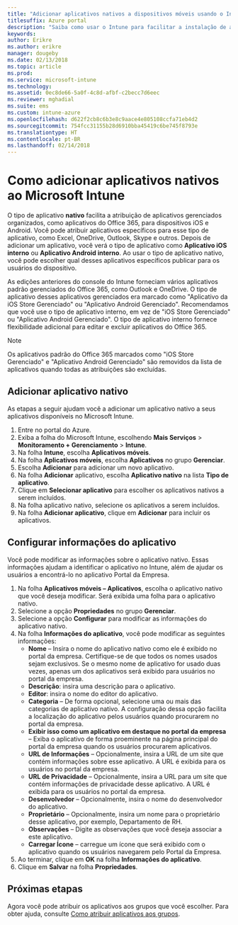 ```yaml
---
title: "Adicionar aplicativos nativos a dispositivos móveis usando o Intune"
titlesuffix: Azure portal
description: "Saiba como usar o Intune para facilitar a instalação de aplicativos nativos em dispositivos móveis."
keywords: 
author: Erikre
ms.author: erikre
manager: dougeby
ms.date: 02/13/2018
ms.topic: article
ms.prod: 
ms.service: microsoft-intune
ms.technology: 
ms.assetid: 0ec8de66-5a0f-4c8d-afbf-c2becc7d6eec
ms.reviewer: mghadial
ms.suite: ems
ms.custom: intune-azure
ms.openlocfilehash: d622f2cb8c6b3e8c9aace4e805108ccfa71eb4d2
ms.sourcegitcommit: 754fcc31155b28d6910bba45419c6be745f8793e
ms.translationtype: HT
ms.contentlocale: pt-BR
ms.lasthandoff: 02/14/2018
---
```

# <a name="how-to-add-built-in-apps-to-microsoft-intune"></a>Como adicionar aplicativos nativos ao Microsoft Intune

O tipo de aplicativo **nativo** facilita a atribuição de aplicativos gerenciados organizados, como aplicativos do Office 365, para dispositivos iOS e Android. Você pode atribuir aplicativos específicos para esse tipo de aplicativo, como Excel, OneDrive, Outlook, Skype e outros. Depois de adicionar um aplicativo, você verá o tipo de aplicativo como **Aplicativo iOS interno** ou **Aplicativo Android interno**. Ao usar o tipo de aplicativo nativo, você pode escolher qual desses aplicativos específicos publicar para os usuários do dispositivo.

 As edições anteriores do console do Intune forneciam vários aplicativos padrão gerenciados do Office 365, como Outlook e OneDrive. O tipo de aplicativo desses aplicativos gerenciados era marcado como "Aplicativo da iOS Store Gerenciado" ou "Aplicativo Android Gerenciado". Recomendamos que você use o tipo de aplicativo interno, em vez de "iOS Store Gerenciado" ou "Aplicativo Android Gerenciado". O tipo de aplicativo interno fornece flexibilidade adicional para editar e excluir aplicativos do Office 365.

>[!NOTE]
>Os aplicativos padrão do Office 365 marcados como "iOS Store Gerenciado" e "Aplicativo Android Gerenciado" são removidos da lista de aplicativos quando todas as atribuições são excluídas.

## <a name="add-built-in-app"></a>Adicionar aplicativo nativo

As etapas a seguir ajudam você a adicionar um aplicativo nativo a seus aplicativos disponíveis no Microsoft Intune.
1.  Entre no portal do Azure.
2.  Exiba a folha do Microsoft Intune, escolhendo **Mais Serviços** > **Monitoramento + Gerenciamento** > **Intune**.
3.  Na folha **Intune**, escolha **Aplicativos móveis**.
4.  Na folha **Aplicativos móveis**, escolha **Aplicativos** no grupo **Gerenciar**.
5.  Escolha **Adicionar** para adicionar um novo aplicativo.
6.  Na folha **Adicionar** aplicativo, escolha **Aplicativo nativo** na lista **Tipo de aplicativo**.
7.  Clique em **Selecionar aplicativo** para escolher os aplicativos nativos a serem incluídos.
8.  Na folha aplicativo nativo, selecione os aplicativos a serem incluídos.
9.  Na folha **Adicionar aplicativo**, clique em **Adicionar** para incluir os aplicativos.


## <a name="configure-app-information"></a>Configurar informações do aplicativo

Você pode modificar as informações sobre o aplicativo nativo. Essas informações ajudam a identificar o aplicativo no Intune, além de ajudar os usuários a encontrá-lo no aplicativo Portal da Empresa.
1.  Na folha **Aplicativos móveis – Aplicativos**, escolha o aplicativo nativo que você deseja modificar. Será exibida uma folha para o aplicativo nativo.
2.  Selecione a opção **Propriedades** no grupo **Gerenciar**.
3.  Selecione a opção **Configurar** para modificar as informações do aplicativo nativo.
4.  Na folha **Informações do aplicativo**, você pode modificar as seguintes informações:
    -   **Nome** – Insira o nome do aplicativo nativo como ele é exibido no portal da empresa. Certifique-se de que todos os nomes usados sejam exclusivos. Se o mesmo nome de aplicativo for usado duas vezes, apenas um dos aplicativos será exibido para usuários no portal da empresa.
    -   **Descrição**: insira uma descrição para o aplicativo. 
    -   **Editor**: insira o nome do editor do aplicativo.
    -   **Categoria** – De forma opcional, selecione uma ou mais das categorias de aplicativo nativo. A configuração dessa opção facilita a localização do aplicativo pelos usuários quando procurarem no portal da empresa.
    -   **Exibir isso como um aplicativo em destaque no portal da empresa** – Exiba o aplicativo de forma proeminente na página principal do portal da empresa quando os usuários procurarem aplicativos.
    -   **URL de Informações** – Opcionalmente, insira a URL de um site que contém informações sobre esse aplicativo. A URL é exibida para os usuários no portal da empresa.
    -   **URL de Privacidade** – Opcionalmente, insira a URL para um site que contém informações de privacidade desse aplicativo. A URL é exibida para os usuários no portal da empresa.
    -   **Desenvolvedor** – Opcionalmente, insira o nome do desenvolvedor do aplicativo.
    -   **Proprietário** – Opcionalmente, insira um nome para o proprietário desse aplicativo, por exemplo, Departamento de RH.
    -   **Observações** – Digite as observações que você deseja associar a este aplicativo.
    -   **Carregar Ícone** – carregue um ícone que será exibido com o aplicativo quando os usuários navegarem pelo Portal da Empresa.
3.  Ao terminar, clique em **OK** na folha **Informações do aplicativo**.
4.  Clique em **Salvar** na folha **Propriedades**.

## <a name="next-steps"></a>Próximas etapas

Agora você pode atribuir os aplicativos aos grupos que você escolher. Para obter ajuda, consulte [Como atribuir aplicativos aos grupos](apps-deploy.md).
